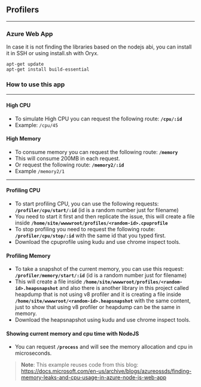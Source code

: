 ## Profilers
---
### Azure Web App
In case it is not finding the libraries based on the nodejs abi, you can install it in SSH or using install.sh with Oryx.
```
apt-get update
apt-get install build-essential
```

### How to use this app
---

#### High CPU
- To simulate High CPU you can request the following route: **`/cpu/:id`**
- Example: `/cpu/45`

#### High Memory
- To consume memory you can request the following route: **`/memory`**
- This will consume 200MB in each request.
- Or request the following route: **`/memory2/:id`**
- Example `/memory2/1`

---
#### Profiling CPU
- To start profiling CPU, you can use the following requests:
**`/profiler/cpu/start/:id`** (id is a random number just for filename)
- You need to start it first and then replicate the issue, this will create a file inside **`/home/site/wwwwroot/profiles/<random-id>.cpuprofile`**
- To stop profiling you need to request the following route: **`/profiler/cpu/stop/:id`** with the same id that you typed first.
- Download the cpuprofile using kudu and use chrome inspect tools.

#### Profiling Memory
- To take a snapshot of the current memory, you can use this request: **`/profiler/memory/start/:id`** (id is a random number just for filename)
- This will create a file inside **`/home/site/wwwwroot/profiles/<random-id>.heapsnapshot`** and also there is another library in this project called heapdump that is not using v8 profiler and it is creating a file inside **`/home/site/wwwwroot/<random-id>.heapsnapshot`** with the same content, just to show that using v8 profiler or heapdump can be the same in memory.
- Download the heapsnapshot using kudu and use chrome inspect tools.

#### Showing current memory and cpu time with NodeJS
- You can request **`/process`** and will see the memory allocation and cpu in microseconds.


>  **Note**: This example reuses code from this blog: https://docs.microsoft.com/en-us/archive/blogs/azureossds/finding-memory-leaks-and-cpu-usage-in-azure-node-js-web-app